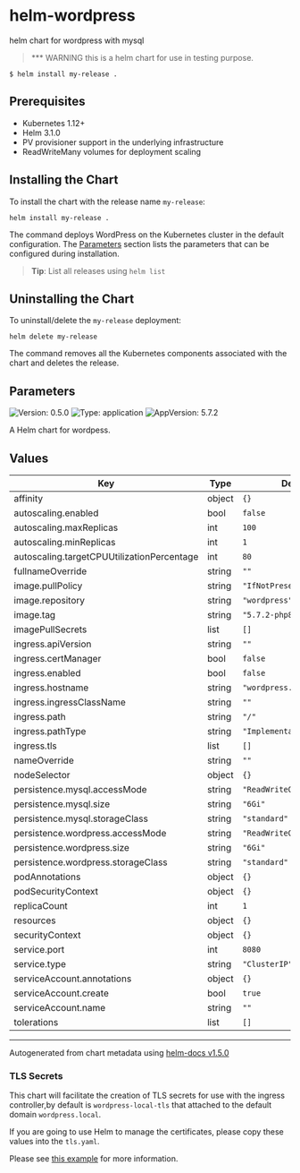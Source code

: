 # helm-wordpress
helm chart for wordpress with mysql
>*** WARNING this is a helm chart for use in testing purpose.

```console
$ helm install my-release .
```

## Prerequisites

- Kubernetes 1.12+
- Helm 3.1.0
- PV provisioner support in the underlying infrastructure
- ReadWriteMany volumes for deployment scaling

## Installing the Chart

To install the chart with the release name `my-release`:

```console
helm install my-release .
```
The command deploys WordPress on the Kubernetes cluster in the default configuration. The [Parameters](#parameters) section lists the parameters that can be configured during installation.

> **Tip**: List all releases using `helm list`

## Uninstalling the Chart

To uninstall/delete the `my-release` deployment:
```console
helm delete my-release
```

The command removes all the Kubernetes components associated with the chart and deletes the release.

## Parameters


![Version: 0.5.0](https://img.shields.io/badge/Version-0.5.0-informational?style=flat-square) ![Type: application](https://img.shields.io/badge/Type-application-informational?style=flat-square) ![AppVersion: 5.7.2](https://img.shields.io/badge/AppVersion-5.7.2-informational?style=flat-square)

A Helm chart for wordpess.

## Values

| Key | Type | Default | Description |
|-----|------|---------|-------------|
| affinity | object | `{}` |  |
| autoscaling.enabled | bool | `false` |  |
| autoscaling.maxReplicas | int | `100` |  |
| autoscaling.minReplicas | int | `1` |  |
| autoscaling.targetCPUUtilizationPercentage | int | `80` |  |
| fullnameOverride | string | `""` |  |
| image.pullPolicy | string | `"IfNotPresent"` |  |
| image.repository | string | `"wordpress"` |  |
| image.tag | string | `"5.7.2-php8.0-apache"` |  |
| imagePullSecrets | list | `[]` |  |
| ingress.apiVersion | string | `""` |  |
| ingress.certManager | bool | `false` |  |
| ingress.enabled | bool | `false` |  |
| ingress.hostname | string | `"wordpress.local"` |  |
| ingress.ingressClassName | string | `""` |  |
| ingress.path | string | `"/"` |  |
| ingress.pathType | string | `"ImplementationSpecific"` |  |
| ingress.tls | list | `[]` |  |
| nameOverride | string | `""` |  |
| nodeSelector | object | `{}` |  |
| persistence.mysql.accessMode | string | `"ReadWriteOnce"` |  |
| persistence.mysql.size | string | `"6Gi"` |  |
| persistence.mysql.storageClass | string | `"standard"` |  |
| persistence.wordpress.accessMode | string | `"ReadWriteOnce"` |  |
| persistence.wordpress.size | string | `"6Gi"` |  |
| persistence.wordpress.storageClass | string | `"standard"` |  |
| podAnnotations | object | `{}` |  |
| podSecurityContext | object | `{}` |  |
| replicaCount | int | `1` |  |
| resources | object | `{}` |  |
| securityContext | object | `{}` |  |
| service.port | int | `8080` |  |
| service.type | string | `"ClusterIP"` |  |
| serviceAccount.annotations | object | `{}` |  |
| serviceAccount.create | bool | `true` |  |
| serviceAccount.name | string | `""` |  |
| tolerations | list | `[]` |  |

----------------------------------------------
Autogenerated from chart metadata using [helm-docs v1.5.0](https://github.com/norwoodj/helm-docs/releases/v1.5.0)
### TLS Secrets
This chart will facilitate the creation of TLS secrets for use with the ingress controller,by default is `wordpress-local-tls` that attached to the default domain `wordpress.local`.

If you are going to use Helm to manage the certificates, please copy these values into the `tls.yaml`.

Please see [this example](https://github.com/kubernetes/contrib/tree/master/ingress/controllers/nginx/examples/tls) for more information.